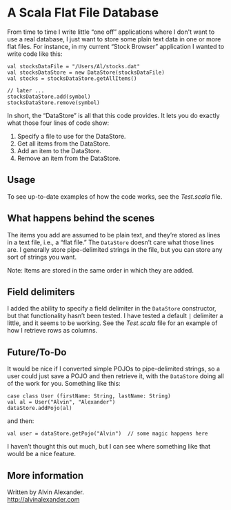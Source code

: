 A Scala Flat File Database
==========================

From time to time I write little “one off” applications where I don't want to use a real database, 
I just want to store some plain text data in one or more flat files. For instance, in my current 
“Stock Browser” application I wanted to write code like this:

    val stocksDataFile = "/Users/Al/stocks.dat"
    val stocksDataStore = new DataStore(stocksDataFile)
    val stocks = stocksDataStore.getAllItems()
    
    // later ...
    stocksDataStore.add(symbol)
    stocksDataStore.remove(symbol)
    
In short, the “DataStore” is all that this code provides. It lets you do exactly what those four 
lines of code show:

1. Specify a file to use for the DataStore.
1. Get all items from the DataStore.
1. Add an item to the DataStore.
1. Remove an item from the DataStore.


Usage
-----

To see up-to-date examples of how the code works, see the *Test.scala* file.


What happens behind the scenes
------------------------------

The items you add are assumed to be plain text, and they’re stored as lines in a text file, i.e., a “flat file.” 
The `DataStore` doesn’t care what those lines are. I generally store pipe-delimited strings in the file, but you
can store any sort of strings you want.

Note: Items are stored in the same order in which they are added.


Field delimiters
----------------

I added the ability to specify a field delimiter in the `DataStore` constructor, but that
functionality hasn’t been tested. I have tested a default `|` delimiter a little, and it
seems to be working. See the *Test.scala* file for an example
of how I retrieve rows as columns.


Future/To-Do
------------

It would be nice if I converted simple POJOs to pipe-delimited strings,
so a user could just save a POJO and then retrieve it, with the `DataStore`
doing all of the work for you. Something like this:

````
case class User (firstName: String, lastName: String)
val al = User("Alvin", "Alexander")
dataStore.addPojo(al)
````

and then:

````
val user = dataStore.getPojo("Alvin")  // some magic happens here
````

I haven’t thought this out much, but I can see where something like
that would be a nice feature.



More information
----------------

Written by Alvin Alexander.  
http://alvinalexander.com




